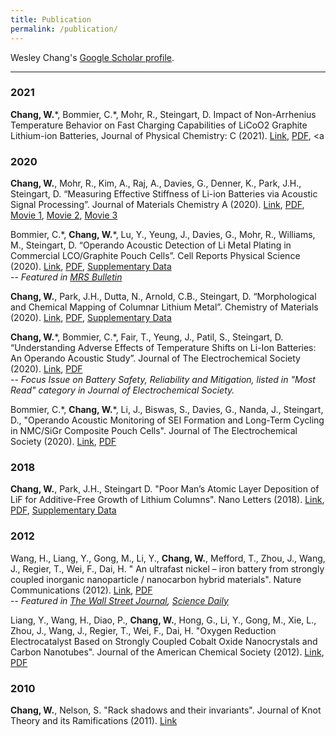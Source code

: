 ```yaml
---
title: Publication
permalink: /publication/
---
```


Wesley Chang's [Google Scholar profile](https://scholar.google.com/citations?user=HTB3a4sAAAAJ&hl=en&oi=ao).

<hr>

### 2021
**Chang, W.**\*, Bommier, C.\*, Mohr, R., Steingart, D. Impact of Non-Arrhenius Temperature Behavior on Fast Charging Capabilities of LiCoO2 Graphite Lithium-ion Batteries, Journal of Physical Chemistry: C (2021). [Link](https://doi.org/10.1021/acs.jpcc.0c09972), <a href="https://wesleykchang.github.io/publications/2021_JPCC.pdf" target="_blank">PDF</a>, <a 

### 2020

**Chang, W.**, Mohr, R., Kim, A., Raj, A., Davies, G., Denner, K., Park, J.H., Steingart, D. “Measuring Effective Stiffness of Li-ion Batteries via Acoustic Signal Processing”. Journal of Materials Chemistry A (2020). [Link](https://doi.org/10.1039/D0TA05552B), <a href="https://wesleykchang.github.io/publications/2020_JMCA.pdf" target="_blank">PDF</a>, <a href="https://wesleykchang.github.io/publications/2020_JMCA_1C.mp4" target="_blank">Movie 1</a>, <a href="https://wesleykchang.github.io/publications/2020_JMCA_2C.mp4" target="_blank">Movie 2</a>, <a href="https://wesleykchang.github.io/publications/2020_JMCA_3C.mp4" target="_blank">Movie 3</a>

Bommier, C.\*, **Chang, W.**\*, Lu, Y., Yeung, J., Davies, G., Mohr, R., Williams, M., Steingart, D. “Operando Acoustic Detection of Li Metal Plating in Commercial LCO/Graphite Pouch Cells”. Cell Reports Physical Science (2020). [Link](https://doi.org/10.1016/j.xcrp.2020.100035), <a href="https://wesleykchang.github.io/publications/2020_Cell_Reports.pdf" target="_blank">PDF</a>, <a href="https://wesleykchang.github.io/publications/2020_Cell_Reports_SI.pdf" target="_blank">Supplementary Data</a> <br />
-- *Featured in [MRS Bulletin](https://www.cambridge.org/core/journals/mrs-bulletin/news/noninvasive-acoustic-sensing-diagnoses-lithium-ion-battery-health)*

**Chang, W.**, Park, J.H., Dutta, N., Arnold, C.B., Steingart, D. “Morphological and Chemical Mapping of Columnar Lithium Metal”. Chemistry of Materials (2020). [Link](https://doi.org/10.1021/acs.chemmater.9b04385), <a href="https://wesleykchang.github.io/publications/2020_Chemistry_Materials.pdf" target="_blank">PDF</a>, <a href="https://wesleykchang.github.io/publications/2020_Chemistry_Materials_SI.pdf" target="_blank">Supplementary Data</a>


**Chang, W.**\*, Bommier, C.\*, Fair, T., Yeung, J., Patil, S., Steingart, D. “Understanding Adverse Effects of Temperature Shifts on Li-Ion Batteries: An Operando Acoustic Study”. Journal of The Electrochemical Society (2020). [Link](https://doi.org/10.1149/1945-7111/ab6c56), <a href="https://wesleykchang.github.io/publications/2020_JECS_temperature.pdf" target="_blank">PDF</a> <br />
-- *Focus Issue on Battery Safety, Reliability and Mitigation, listed in "Most Read" category in Journal of Electrochemical Society.*

Bommier, C.\*, **Chang, W.**\*, Li, J., Biswas, S., Davies, G., Nanda, J., Steingart, D., "Operando Acoustic Monitoring of SEI Formation and Long-Term
Cycling in NMC/SiGr Composite Pouch Cells". Journal of The Electrochemical Society (2020). [Link](https://doi.org/10.1149/1945-7111/ab68d6), <a href="https://wesleykchang.github.io/publications/2020_JECS_Si.pdf" target="_blank">PDF</a>

### 2018
**Chang, W.**, Park, J.H., Steingart D. "Poor Man’s Atomic Layer Deposition of LiF for Additive-Free Growth of Lithium Columns". Nano Letters (2018). [Link](https://doi.org/10.1021/acs.nanolett.8b03070), <a href="https://wesleykchang.github.io/publications/2018_NanoLetters.pdf" target="_blank">PDF</a>, <a href="https://wesleykchang.github.io/publications/2018_NanoLetters_SI.pdf" target="_blank">Supplementary Data</a>

### 2012
Wang, H., Liang, Y., Gong, M., Li, Y., **Chang, W.**, Mefford, T., Zhou, J., Wang, J., Regier, T., Wei, F., Dai, H. " An ultrafast nickel – iron battery from strongly
coupled inorganic nanoparticle / nanocarbon hybrid materials". Nature Communications (2012). [Link](https://doi.org/10.1038/ncomms1921), <a href="https://wesleykchang.github.io/publications/2012_Nature_Comm.pdf" target="_blank">PDF</a> <br />
-- *Featured in [The Wall Street Journal](https://blogs.wsj.com/ideas-market/2012/07/02/edisons-battery-reborn/), [Science Daily](https://www.sciencedaily.com/releases/2012/06/120626114316.htm)*

Liang, Y., Wang, H., Diao, P., **Chang, W.**, Hong, G., Li, Y., Gong, M., Xie, L., Zhou, J., Wang, J., Regier, T., Wei, F., Dai, H. "Oxygen Reduction Electrocatalyst Based on Strongly Coupled Cobalt Oxide Nanocrystals and Carbon Nanotubes". Journal of the American Chemical Society (2012). [Link](https://doi.org/10.1021/ja305623m), <a href="https://wesleykchang.github.io/publications/2012_JACS.pdf" target="_blank">PDF</a>

### 2010
**Chang, W.**, Nelson, S. "Rack shadows and their invariants". Journal of Knot Theory and its Ramifications (2011). [Link](https://doi.org/10.1142/S0218216511009315)
